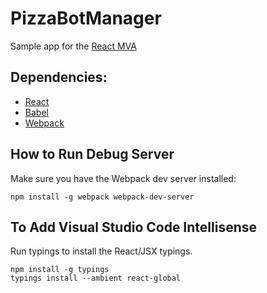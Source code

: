 # PizzaBotManager
Sample app for the [React MVA](https://mva.microsoft.com/en-US/training-courses/react-the-definitive-beginners-guide-16547)

## Dependencies:
* [React](https://facebook.github.io/react/)
* [Babel](https://babeljs.io/)
* [Webpack](https://webpack.github.io/)

## How to Run Debug Server

Make sure you have the Webpack dev server installed: 

```
npm install -g webpack webpack-dev-server
```

## To Add Visual Studio Code Intellisense

Run typings to install the React/JSX typings.

```
npm install -g typings
typings install --ambient react-global
```

